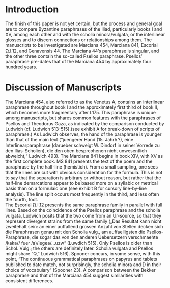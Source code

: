 # Introduction
The finish of this paper is not yet certain, but the process and general goal are to compare Byzantine paraphrases of the Iliad, particularly books I and XV, among each other and with the scholia minora/vulgata, or the interlinear glosses and to discern connections or relationships among them. The manuscripts to be investigated are Marciana 454, Marciana 841, Escorial Ω.I.12, and Genavensis 44. The Marciana 44’s paraphrase is singular, and the other three contain the so-called Psellos paraphrase. Psellos’ paraphrase pre-dates that of the Marciana 454 by approximately four hundred years. 
# Discussion of Manuscripts	
The Marciana 454, also referred to as the Venetus A, contains an interlinear paraphrase throughout book I and the approximately first third of book II, which becomes more fragmentary after I.175. This paraphrase is unique among manuscripts, but shares common features with the paraphrases of Psellos and Theodorus Gaza, as indicated by the comparison conducted by Ludwich (cf. Ludwich 513-515).(see exhibit A for break-down of scripts of paraphrase.) As Ludwich observes, the hand of the paraphrase is younger than that of the main text (“juengerer Hand (15. Jahrh.?), eine Interlinearparaphrase (darueber schweigt W. Dindorf in seiner Vorrede zu den Ilias-Scholien), die den oben besprcohenen nicht unwesentlich abweicht,“ Ludwich 493).
	The Marciana 841 begins in book XIV, with XV as the first complete book. MS 841 presents the text of the poem and the paraphrase by the half-line (hemistich). From a small sampling, one sees that the lines are cut with obvious consideration for the formula. This is not to say that the separation is arbitrary or without reason, but rather that the half-line demarcations appear to be based more on a syllabic or metrical basis than on a formulaic one (see exhibit B for cursory line-by-line analysis). The line split occurs most frequently in the third, and less often the fourth, foot.  
	The Escorial Ω.I.12 presents the same paraphrase family in parallel with full lines. 
	Based on the coincidence of the Psellos paraphrase and the scholia vulgata, Ludwich posits that the two come from an Ur-source, so that they represent divergent strains from the same family („Das Resultat kann nicht zweitehalt sein: an einer auffallend grossen Anzahl von Stellen decken sich die Paraphrasen genau mit den Scholia vulg., am auffaelligsten die Psellos-Paraphrase, die sogar das von den anderen Uebersetzern verschmaehte /kaka// fuer /a)/legea/...uzw“ (Luwdich 515). Only Psellos is older than Schol. Vulg.; the others are definitely later. Scholia vulgata and Psellos might share “Q,” Ludwich 516). 	Spooner concurs, in some sense, with this point, “The continuous grammatical paraphrases on papyrus and tablets published to date match, not surprisingly, the scholia minora and D in their choice of vocabulary” (Spooner 23).
	A comparison between the Bekker paraphrase and that of the Marciana 454 suggest similarities with consistent differences. 
